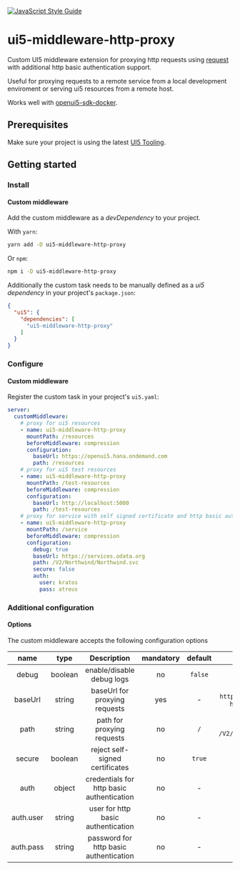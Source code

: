 [![JavaScript Style Guide](https://img.shields.io/badge/code_style-standard-brightgreen.svg)](https://standardjs.com)

# ui5-middleware-http-proxy
Custom UI5 middleware extension for proxying http requests using [request](https://github.com/request/request)
with additional http basic authentication support.

Useful for proxying requests to a remote service from a local development enviroment or serving ui5 resources from a remote host.

Works well with [openui5-sdk-docker](https://github.com/pwasem/openui5-sdk-docker).

## Prerequisites
Make sure your project is using the latest [UI5 Tooling](https://sap.github.io/ui5-tooling/pages/GettingStarted/).

## Getting started

### Install

#### Custom middleware
Add the custom middleware as a _devDependency_ to your project.

With `yarn`:
```sh
yarn add -D ui5-middleware-http-proxy
```
Or `npm`:
```sh
npm i -D ui5-middleware-http-proxy
```

Additionally the custom task needs to be manually defined as a _ui5 dependency_ in your project's `package.json`:
```json
{
  "ui5": {
    "dependencies": [
      "ui5-middleware-http-proxy"
    ]
  }
}
```

### Configure

#### Custom middleware
Register the custom task in your project's `ui5.yaml`:
```yaml
server:
  customMiddleware:
    # proxy for ui5 resources
    - name: ui5-middleware-http-proxy
      mountPath: /resources
      beforeMiddleware: compression
      configuration:
        baseUrl: https://openui5.hana.ondemand.com
        path: /resources
    # proxy for ui5 test resources
    - name: ui5-middleware-http-proxy
      mountPath: /test-resources
      beforeMiddleware: compression
      configuration:
        baseUrl: http://localhost:5000
        path: /test-resources
    # proxy for service with self signed certificate and http basic authentication
    - name: ui5-middleware-http-proxy
      mountPath: /service
      beforeMiddleware: compression
      configuration:
        debug: true
        baseUrl: https://services.odata.org
        path: /V2/Northwind/Northwind.svc
        secure: false
        auth:
          user: kratos
          pass: atreus
```

### Additional configuration

#### Options
The custom middleware accepts the following configuration options

|    name      |   type  |                Description                | mandatory | default |                        examples                       |
|:------------:|:-------:|:-----------------------------------------:|:---------:|:-------:|:-----------------------------------------------------:|
|   debug      | boolean |         enable/disable debug logs         |     no    | `false` |                     `true`, `false`                   |
|   baseUrl    |  string |       baseUrl for proxying requests       |    yes    |    -    | `https://services.odata.org`, `http://localhost:5000` |
|    path      |  string |         path for proxying requests        |     no    |   `/`   |      `/resources`, `/V2/Northwind/Northwind.svc`      |
|   secure     | boolean |      reject self-signed certificates      |     no    |  `true` |                     `true`, `false`                   |
|    auth      |  object | credentials for http basic authentication |     no    |    -    |                                                       |
| auth.user    |  string |     user for http basic authentication    |     no    |    -    |                        `kratos`                       |
| auth.pass    |  string |   password for http basic authentication  |     no    |    -    |                        `atreus`                       |
